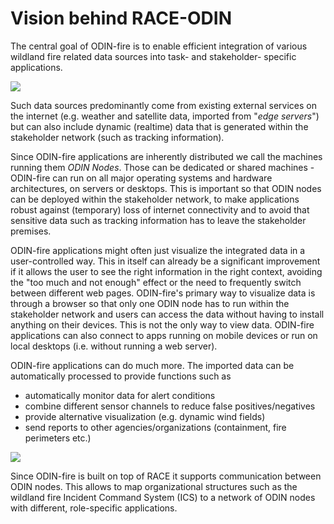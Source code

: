 # Vision behind RACE-ODIN

The central goal of ODIN-fire is to enable efficient integration of various wildland fire related data sources into 
task- and stakeholder- specific applications.

<img class="center scale70" src="images/odin-node.svg">

Such data sources predominantly come from existing external services on the internet (e.g. weather and satellite data, imported
from "*edge servers*") but can also include dynamic (realtime) data that is generated within the stakeholder
network (such as tracking information).

Since ODIN-fire applications are inherently distributed we call the machines running them *ODIN Nodes*. Those
can be dedicated or shared machines - ODIN-fire can run on all major operating systems and hardware architectures, on servers 
or desktops. This is important so that ODIN nodes can be deployed within the stakeholder network, to make applications robust 
against (temporary) loss of internet connectivity and to avoid that sensitive data such as tracking information has to leave 
the stakeholder premises.

ODIN-fire applications might often just visualize the integrated data in a user-controlled way. This in itself can
already be a significant improvement if it allows the user to see the right information in the right context, avoiding
the "too much and not enough" effect or the need to frequently switch between different web pages. 
ODIN-fire's primary way to visualize data is through a browser so that only one ODIN node has to run within the
stakeholder network and users can access the data without having to install anything on their devices. This is not the only
way to view data. ODIN-fire applications can also connect to apps running on mobile devices or run on local desktops (i.e.
without running a web server).

ODIN-fire applications can do much more. The imported data can be automatically processed to provide functions such as

  * automatically monitor data for alert conditions
  * combine different sensor channels to reduce false positives/negatives
  * provide alternative visualization (e.g. dynamic wind fields)
  * send reports to other agencies/organizations (containment, fire perimeters etc.)

<img class="center scale60" src="images/odin-sentinel-viirs.svg">

Since ODIN-fire is built on top of RACE it supports communication between ODIN nodes. This allows to map organizational
structures such as the wildland fire Incident Command System (ICS) to a network of ODIN nodes with different, role-specific
applications.
